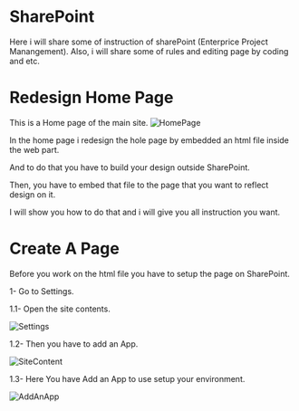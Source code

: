 # SharePoint
Here i will share some of instruction of sharePoint (Enterprice Project Manangement). Also, i will share some of rules and editing page by coding and etc.







# Redesign Home Page
This is a Home page of the main site.
![HomePage](https://user-images.githubusercontent.com/51037193/103409429-d152fb80-4b77-11eb-86cb-6f8ca7dc08b5.gif)


In the home page i redesign the hole page by embedded an html file inside the web part.

And to do that you have to build your design outside SharePoint.

Then, you have to embed that file to the page that you want to reflect design on it.

I will show you how to do that and i will give you all instruction you want.




# Create A Page

Before you work on the html file you have to setup the page on SharePoint.


1- Go to Settings.
  
  1.1- Open the site contents.

![Settings](https://user-images.githubusercontent.com/51037193/103411286-33affa00-4b80-11eb-82d1-1e9c46bcad0c.gif)



  1.2- Then you have to add an App.
  
  ![SiteContent](https://user-images.githubusercontent.com/51037193/103475273-d94fad00-4dbc-11eb-9263-aa2f5fdcd51f.gif)
  
  
  
  
  
  
  
  
  1.3- Here You have Add an App to use setup your environment.
  
  ![AddAnApp](https://user-images.githubusercontent.com/51037193/103475725-ecfd1280-4dc0-11eb-9a11-b48c9b6ea468.gif)

